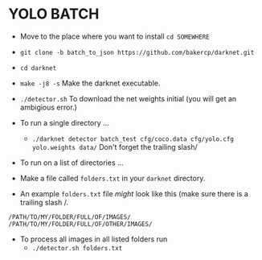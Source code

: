 # YOLO BATCH

- Move to the place where you want to install `cd SOMEWHERE`
- `git clone -b batch_to_json https://github.com/bakercp/darknet.git`
- `cd darknet`
- `make -j8 -s` Make the darknet executable.
- `./detector.sh` To download the net weights initial (you will get an ambigious error.)
- To run a single directory ...
  - `./darknet detector batch_test cfg/coco.data cfg/yolo.cfg yolo.weights data/` Don't forget the trailing slash/
- To run on a list of directories ...

- Make a file called `folders.txt` in your `darknet` directory.
- An example `folders.txt` file _might_ look like this (make sure there is a trailing slash /.

```
/PATH/TO/MY/FOLDER/FULL/OF/IMAGES/
/PATH/TO/MY/FOLDER/FULL/OF/OTHER/IMAGES/
```

- To process all images in all listed folders run
  -  `./detector.sh folders.txt`

